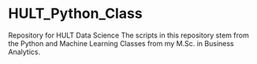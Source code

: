# HULT_Python_Class
Repository for HULT Data Science
The scripts in this repository stem from the Python and Machine Learning Classes from my M.Sc. in Business Analytics.
